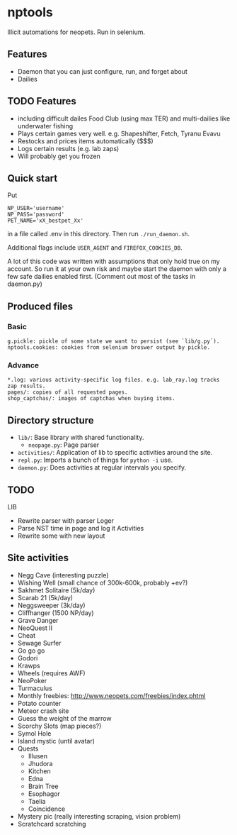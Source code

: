 # nptools

Illicit automations for neopets. Run in selenium.

## Features

- Daemon that you can just configure, run, and forget about
- Dailies

## TODO Features
- including difficult dailes Food Club (using max TER) and multi-dailies like underwater fishing
- Plays certain games very well. e.g. Shapeshifter, Fetch, Tyranu Evavu
- Restocks and prices items automatically ($$$)
- Logs certain results (e.g. lab zaps)
- Will probably get you frozen

## Quick start

Put

```
NP_USER='username'
NP_PASS='password'
PET_NAME='xX_bestpet_Xx'
```

in a file called .env in this directory. Then run `./run_daemon.sh`.

Additional flags include `USER_AGENT` and `FIREFOX_COOKIES_DB`.

A lot of this code was written with assumptions that only hold true on my
account. So run it at your own risk and maybe start the daemon with only a few
safe dailies enabled first. (Comment out most of the tasks in daemon.py)

## Produced files

### Basic
```
g.pickle: pickle of some state we want to persist (see `lib/g.py`).
nptools.cookies: cookies from selenium broswer output by pickle.
```
### Advance
```
*.log: various activity-specific log files. e.g. lab_ray.log tracks zap results.
pages/: copies of all requested pages.
shop_captchas/: images of captchas when buying items.
```
## Directory structure

- `lib/`: Base library with shared functionality.
    - `neopage.py`: Page parser
- `activities/`: Application of lib to specific activities around the site.
- `repl.py`: Imports a bunch of things for `python -i` use.
- `daemon.py`: Does activities at regular intervals you specify.

## TODO
LIB
- Rewrite parser with parser
Loger 
- Parse NST time in page and log it
Activities
- Rewrite some with new layout

## Site activities
- Negg Cave (interesting puzzle)
- Wishing Well (small chance of 300k-600k, probably +ev?)
- Sakhmet Solitaire (5k/day)
- Scarab 21 (5k/day)
- Neggsweeper (3k/day)
- Cliffhanger (1500 NP/day)
- Grave Danger
- NeoQuest II
- Cheat
- Sewage Surfer
- Go go go
- Godori
- Krawps
- Wheels (requires AWF)
- NeoPoker
- Turmaculus
- Monthly freebies: http://www.neopets.com/freebies/index.phtml
- Potato counter
- Meteor crash site
- Guess the weight of the marrow
- Scorchy Slots (map pieces?)
- Symol Hole
- Island mystic (until avatar)
- Quests
  - Illusen
  - Jhudora
  - Kitchen
  - Edna
  - Brain Tree
  - Esophagor
  - Taelia
  - Coincidence
- Mystery pic (really interesting scraping, vision problem)
- Scratchcard scratching
